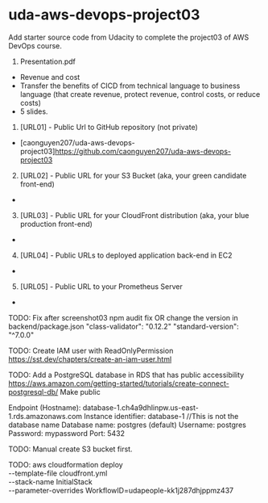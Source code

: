 # uda-aws-devops-project03
Add starter source code from Udacity to complete the project03 of AWS DevOps course.

01. Presentation.pdf
 - Revenue and cost
 - Transfer the benefits of CICD from technical language to business language (that create revenue, protect revenue, control costs, or reduce costs)
 - 5 slides.

1. [URL01] - Public Url to GitHub repository (not private)
- [caonguyen207/uda-aws-devops-project03]https://github.com/caonguyen207/uda-aws-devops-project03
2. [URL02] - Public URL for your S3 Bucket (aka, your green candidate front-end)
- 
3. [URL03] - Public URL for your CloudFront distribution (aka, your blue production front-end)
- 
4. [URL04] - Public URLs to deployed application back-end in EC2
- 
5. [URL05] - Public URL to your Prometheus Server
- 

TODO: Fix after screenshot03
npm audit fix
OR
change the version in backend/package.json
"class-validator": "0.12.2"
"standard-version": "^7.0.0"

TODO: Create IAM user with ReadOnlyPermission
https://sst.dev/chapters/create-an-iam-user.html

TODO: Add a PostgreSQL database in RDS that has public accessibility
https://aws.amazon.com/getting-started/tutorials/create-connect-postgresql-db/
Make public

Endpoint (Hostname): database-1.ch4a9dhlinpw.us-east-1.rds.amazonaws.com 
Instance identifier: database-1 //This is not the database name
Database name: postgres (default)
Username: postgres
Password: mypassword
Port: 5432

TODO: Manual create S3 bucket first.

TODO:
aws cloudformation deploy \
         --template-file cloudfront.yml \
         --stack-name InitialStack\
         --parameter-overrides WorkflowID=udapeople-kk1j287dhjppmz437